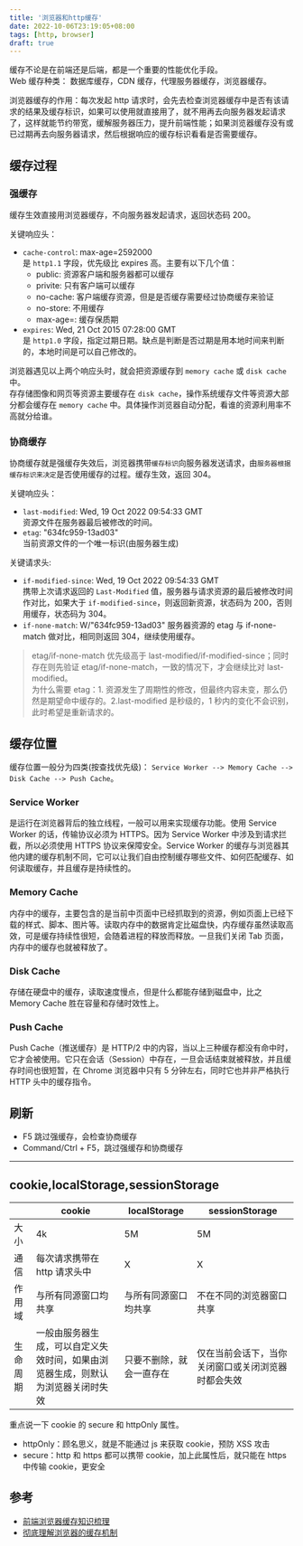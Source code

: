 ```yaml
---
title: '浏览器和http缓存'
date: 2022-10-06T23:19:05+08:00
tags: [http, browser]
draft: true
---
```


缓存不论是在前端还是后端，都是一个重要的性能优化手段。  
Web 缓存种类： 数据库缓存，CDN 缓存，代理服务器缓存，浏览器缓存。

浏览器缓存的作用：每次发起 http 请求时，会先去检查浏览器缓存中是否有该请求的结果及缓存标识，如果可以使用就直接用了，就不用再去向服务器发起请求了，这样就能节约带宽，缓解服务器压力，提升前端性能；如果浏览器缓存没有或已过期再去向服务器请求，然后根据响应的缓存标识看看是否需要缓存。

## 缓存过程

### 强缓存

缓存生效直接用浏览器缓存，不向服务器发起请求，返回状态码 200。

关键响应头：

- `cache-control`: max-age=2592000  
  是 `http1.1` 字段，优先级比 expires 高。主要有以下几个值：
  - public: 资源客户端和服务器都可以缓存
  - privite: 只有客户端可以缓存
  - no-cache: 客户端缓存资源，但是是否缓存需要经过协商缓存来验证
  - no-store: 不用缓存
  - max-age=<seconds>: 缓存保质期
- `expires`: Wed, 21 Oct 2015 07:28:00 GMT  
  是 `http1.0` 字段，指定过期日期。缺点是判断是否过期是用本地时间来判断的，本地时间是可以自己修改的。

浏览器遇见以上两个响应头时，就会把资源缓存到 `memory cache` 或 `disk cache` 中。  
存存储图像和网页等资源主要缓存在 `disk cache`，操作系统缓存文件等资源大部分都会缓存在 `memory cache` 中。具体操作浏览器自动分配，看谁的资源利用率不高就分给谁。

### 协商缓存

协商缓存就是强缓存失效后，浏览器携带`缓存标识`向服务器发送请求，由`服务器根据缓存标识来决定`是否使用缓存的过程。缓存生效，返回 304。

关键响应头：

- `last-modified`: Wed, 19 Oct 2022 09:54:33 GMT  
  资源文件在服务器最后被修改的时间。
- `etag`: "634fc959-13ad03"  
  当前资源文件的一个唯一标识(由服务器生成)

关键请求头:

- `if-modified-since`: Wed, 19 Oct 2022 09:54:33 GMT  
  携带上次请求返回的 `Last-Modified` 值，服务器与请求资源的最后被修改时间作对比，如果大于 `if-modified-since`，则返回新资源，状态码为 200，否则用缓存，状态码为 304。
- `if-none-match`: W/"634fc959-13ad03"
  服务器资源的 etag 与 if-none-match 做对比，相同则返回 304，继续使用缓存。

> etag/if-none-match 优先级高于 last-modified/if-modified-since；同时存在则先验证 etag/if-none-match，一致的情况下，才会继续比对 last-modified。  
> 为什么需要 etag：1. 资源发生了周期性的修改，但最终内容未变，那么仍然是期望命中缓存的。2.last-modified 是秒级的，1 秒内的变化不会识别，此时希望是重新请求的。

## 缓存位置

缓存位置一般分为四类(按查找优先级)： `Service Worker --> Memory Cache --> Disk Cache --> Push Cache`。

### Service Worker

是运行在浏览器背后的独立线程，一般可以用来实现缓存功能。使用 Service Worker 的话，传输协议必须为 HTTPS。因为 Service Worker 中涉及到请求拦截，所以必须使用 HTTPS 协议来保障安全。Service Worker 的缓存与浏览器其他内建的缓存机制不同，它可以让我们自由控制缓存哪些文件、如何匹配缓存、如何读取缓存，并且缓存是持续性的。

### Memory Cache

内存中的缓存，主要包含的是当前中页面中已经抓取到的资源，例如页面上已经下载的样式、脚本、图片等。读取内存中的数据肯定比磁盘快，内存缓存虽然读取高效，可是缓存持续性很短，会随着进程的释放而释放。一旦我们关闭 Tab 页面，内存中的缓存也就被释放了。

### Disk Cache

存储在硬盘中的缓存，读取速度慢点，但是什么都能存储到磁盘中，比之 Memory Cache 胜在容量和存储时效性上。

### Push Cache

Push Cache（推送缓存）是 HTTP/2 中的内容，当以上三种缓存都没有命中时，它才会被使用。它只在会话（Session）中存在，一旦会话结束就被释放，并且缓存时间也很短暂，在 Chrome 浏览器中只有 5 分钟左右，同时它也并非严格执行 HTTP 头中的缓存指令。

## 刷新

- F5 跳过强缓存，会检查协商缓存
- Command/Ctrl + F5，跳过强缓存和协商缓存

---

## cookie,localStorage,sessionStorage

|          | cookie                                                                           | localStorage             | sessionStorage                                     |
| -------- | -------------------------------------------------------------------------------- | ------------------------ | -------------------------------------------------- |
| 大小     | 4k                                                                               | 5M                       | 5M                                                 |
| 通信     | 每次请求携带在 http 请求头中                                                     | X                        | X                                                  |
| 作用域   | 与所有同源窗口均共享                                                             | 与所有同源窗口均共享     | 不在不同的浏览器窗口共享                           |
| 生命周期 | 一般由服务器生成，可以自定义失效时间，如果由浏览器生成，则默认为浏览器关闭时失效 | 只要不删除，就会一直存在 | 仅在当前会话下，当你关闭窗口或关闭浏览器时都会失效 |

重点说一下 cookie 的 secure 和 httpOnly 属性。

- httpOnly：顾名思义，就是不能通过 js 来获取 cookie，预防 XSS 攻击
- secure：http 和 https 都可以携带 cookie，加上此属性后，就只能在 https 中传输 cookie，更安全

## 参考

- [前端浏览器缓存知识梳理](https://juejin.cn/post/6947936223126093861)
- [彻底理解浏览器的缓存机制](https://juejin.cn/post/6844903593275817998)
